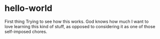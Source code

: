 # hello-world
First thing
Trying to see how this works.
God knows how much I want to love learning this kind of stuff, as opposed to considering it as one of those self-imposed chores. 

